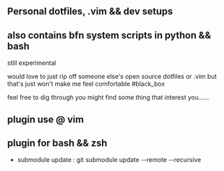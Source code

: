 ## Personal dotfiles, .vim && dev setups 
## also contains bfn system scripts in python && bash
still experimental

would love to just rip off someone else's open source dotfiles or .vim but that's just won't make me feel comfortable #black_box

feel free to dig through you might find some thing that interest you......



## plugin use @ vim 



## plugin for bash && zsh


- submodule update :  git submodule update --remote --recursive

